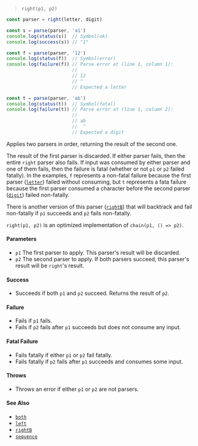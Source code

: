 <!--
 Copyright (c) 2020 Thomas J. Otterson
 
 This software is released under the MIT License.
 https://opensource.org/licenses/MIT
-->

> `right(p1, p2)`

```javascript
const parser = right(letter, digit)

const s = parse(parser, 'a1')
console.log(status(s))  // Symbol(ok)
console.log(success(s)) // "1"

const f = parse(parser, '12')
console.log(status(f))  // Symbol(error)
console.log(failure(f)) // Parse error at (line 1, column 1):
                        //
                        // 12
                        // ^
                        // Expected a letter

const t = parse(parser, 'ab')
console.log(status(t))  // Symbol(fatal)
console.log(failure(t)) // Parse error at (line 1, column 2):
                        //
                        // ab
                        //  ^
                        // Expected a digit
```

Applies two parsers in order, returning the result of the second one.

The result of the first parser is discarded. If either parser fails, then the entire `right` parser also fails. If input was consumed by either parser and one of them fails, then the failure is fatal (whether or not `p1` or `p2` failed fatally). In the examples, `f` represents a non-fatal failure because the first parser ([`letter`](letter.md)) failed without consuming, but `t` represents a fata failure because the first parser consumed a character before the second parser ([`digit`](digit.md)) failed non-fatally.

There is another version of this parser ([`rightB`](rightb.md)) that will backtrack and fail non-fatally if `p1` succeeds and `p2` fails non-fatally.

`right(p1, p2)` is an optimized implementation of `chain(p1, () => p2)`.

#### Parameters

* `p1` The first parser to apply. This parser's result will be discarded.
* `p2` The second parser to apply. If both parsers succeed, this parser's result will be `right`'s result.

#### Success

* Succeeds if both `p1` and `p2` succeed. Returns the result of `p2`.

#### Failure

* Fails if `p1` fails.
* Fails if `p2` fails after `p1` succeeds but does not consume any input.

#### Fatal Failure

* Fails fatally if either `p1` or `p2` fail fatally.
* Fails fatally if `p2` fails after `p1` succeeds and consumes some input.

#### Throws

* Throws an error if either `p1` or `p2` are not parsers.

#### See Also

* [`both`](both.md)
* [`left`](left.md)
* [`rightB`](rightb.md)
* [`sequence`](sequence.md)